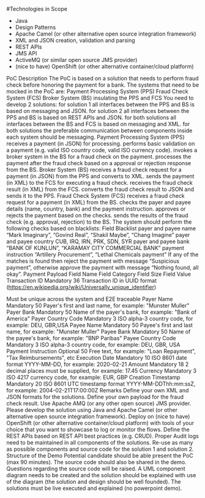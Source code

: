 #Technologies in Scope
- Java
- Design Patterns
- Apache Camel (or other alternative open source integration framework)
- XML and JSON creation, validation and parsing
- REST APIs
- JMS API
- ActiveMQ (or similar open source JMS provider)
- (nice to have) OpenShift (or other alternative container/cloud platform)

PoC Description
The PoC is based on a solution that needs to perform fraud check before honoring the payment for a bank.
The systems that need to be mocked in the PoC are:
Payment Processing System (PPS)
Fraud Check System (FCS)
Broker System (BS) insulating the PPS and FCS
You need to develop 2 solutions:
for solution 1 all interfaces between the PPS and BS is based on messaging and JSON.
for solution 2 all interfaces between the PPS and BS is based on REST APIs and JSON.
for both solutions all interfaces between the BS and FCS is based on messaging and XML.
for both solutions the preferable communication between components inside each system should be messaging.
Payment Processing System (PPS)
receives a payment (in JSON) for processing.
performs basic validation on a payment (e.g. valid ISO country code, valid ISO currency code).
invokes a broker system in the BS for a fraud check on the payment.
processes the payment after the fraud check based on a approval or rejection response from the BS.
Broker System (BS)
receives a fraud check request for a payment (in JSON) from the PPS and converts to XML.
sends the payment (in XML) to the FCS for executing a fraud check.
receives the fraud check result (in XML) from the FCS.
converts the fraud check result to JSON and sends it to the PPS.
Fraud Check System (FCS)
receives a fraud check request for a payment (in XML) from the BS.
checks the payer and payee details (name, country, bank) and the payment instruction.
approves or rejects the payment based on the checks.
sends the results of the fraud check (e.g. approval, rejection) to the BS.
The system should perform the following checks based on blacklists:
Field Blacklist
payer and payee name “Mark Imaginary”, “Govind Real”, “Shakil Maybe”, “Chang Imagine”
payer and payee country CUB, IRQ, IRN, PRK, SDN, SYR
payer and payee bank “BANK OF KUNLUN”, “KARAMAY CITY COMMERCIAL BANK”
payment instruction “Artillery Procurement”, “Lethal Chemicals payment”
If any of the matches is found then reject the payment with message “Suspicious payment”, otherwise approve the payment with message “Nothing
found, all okay”.
Payment Payload
Field Name Field Category Field Size Field Value
Transaction ID Mandatory 36 Transaction ID in UUID format (https://en.wikipedia.org/wiki/Universally_unique_identifier)

Must be unique across the system and E2E traceable
Payer Name Mandatory 50 Payer's first and last name, for example: "Munster Muller"
Payer Bank Mandatory 50 Name of the payer's bank, for example: "Bank of America"
Payer Country Code Mandatory 3 ISO alpha-3 country code, for example: DEU, GBR,USA
Payee Name Mandatory 50 Payee's first and last name, for example: "Munster Muller"
Payee Bank Mandatory 50 Name of the payee's bank, for example: "BNP Paribas"
Payee Country Code Mandatory 3 ISO alpha-3 country code, for example: DEU, GBR, USA
Payment Instruction Optional 50 Free text, for example: "Loan Repayment", "Tax Reimbursements", etc
Execution Date Mandatory 10 ISO 8601 date format YYYY-MM-DD, for example: 2020-02-21
Amount Mandatory 18 2 decimal places must be supplied, for example: 17.45
Currency Mandatory 3 ISO 4217 currency code, for example: EUR, GBP
Creation Timestamp Mandatory 20 ISO 8601 UTC timestamp format YYYY-MM-DDThh:mm:ssZ, for example: 2004-02-21T17:00:00Z
Remarks
Define your own XML and JSON formats for the solutions.
Define your own payload for the fraud check result.
Use Apache AMQ (or any other open source) JMS provider. Please develop the solution using Java and Apache Camel (or other alternative open
source integration framework).
Deploy on (nice to have) OpenShift (or other alternative container/cloud platform) with tools of your choice that you want to showcase to log or
monitor the flows.
Define the REST APIs based on REST API best practices (e.g. CRUD).
Proper Audit logs need to be maintained in all components of the solutions.
Re-use as many as possible components and source code for the solution 1 and solution 2.
Structure of the Demo
Potential candidate should be able present the PoC (max 90 minutes).
The source code should also be shared in the demo. Questions regarding the source code will be raised.
A UML component diagram needs to be created and the solution should be explained with use of the diagram (the solution and design should be
well founded).
The solutions must be live executed and explained (no powerpoint demo).